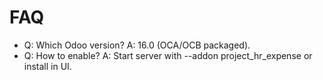 # FAQ

- Q: Which Odoo version? A: 16.0 (OCA/OCB packaged).
- Q: How to enable? A: Start server with --addon project_hr_expense or install in UI.
